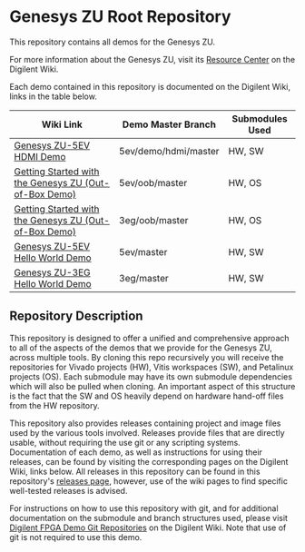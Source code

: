 # Genesys ZU Root Repository

This repository contains all demos for the Genesys ZU.

For more information about the Genesys ZU, visit its [Resource Center](https://reference.digilentinc.com/programmable-logic/genesys-zu/start) on the Digilent Wiki.

Each demo contained in this repository is documented on the Digilent Wiki, links in the table below.

| Wiki Link | Demo Master Branch | Submodules Used |
|-----------|--------------------|-----------------|
| [Genesys ZU-5EV HDMI Demo](https://reference.digilentinc.com/learn/programmable-logic/tutorials/genesys-zu-5ev-demo-hdmi/start) | 5ev/demo/hdmi/master  | HW, SW |
| [Getting Started with the Genesys ZU (Out-of-Box Demo)](https://reference.digilentinc.com/programmable-logic/genesys-zu/getting-started) | 5ev/oob/master  | HW, OS |
| [Getting Started with the Genesys ZU (Out-of-Box Demo)](https://reference.digilentinc.com/programmable-logic/genesys-zu/getting-started) | 3eg/oob/master  | HW, OS |
| [Genesys ZU-5EV Hello World Demo](https://reference.digilentinc.com/learn/programmable-logic/tutorials/genesys-zu-demo-hello-world/start) | 5ev/master  | HW, SW |
| [Genesys ZU-3EG Hello World Demo](https://reference.digilentinc.com/learn/programmable-logic/tutorials/genesys-zu-demo-hello-world/start) | 3eg/master  | HW, SW |


## Repository Description

This repository is designed to offer a unified and comprehensive approach to all of the aspects of the demos that we provide for the Genesys ZU, across multiple tools. By cloning this repo recursively you will receive the repositories for Vivado projects (HW), Vitis workspaces (SW), and Petalinux projects (OS). Each submodule may have its own submodule dependencies which will also be pulled when cloning. An important aspect of this structure is the fact that the SW and OS heavily depend on hardware hand-off files from the HW repository.

This repository also provides releases containing project and image files used by the various tools involved. Releases provide files that are directly usable, without requiring the use git or any scripting systems. Documentation of each demo, as well as instructions for using their releases, can be found by visiting the corresponding pages on the Digilent Wiki, links below. All releases in this repository can be found in this repository's [releases page](https://github.com/Digilent/Genesys-ZU/releases), however, use of the wiki pages to find specific well-tested releases is advised.

For instructions on how to use this repository with git, and for additional documentation on the submodule and branch structures used, please visit [Digilent FPGA Demo Git Repositories](https://reference.digilentinc.com/reference/programmable-logic/documents/git) on the Digilent Wiki. Note that use of git is not required to use this demo.
